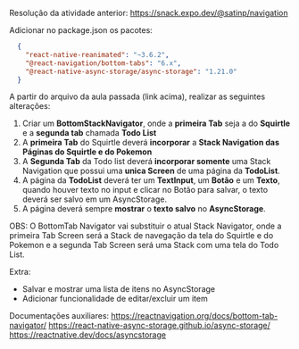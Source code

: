Resolução da atividade anterior: https://snack.expo.dev/@satinp/navigation

Adicionar no package.json os pacotes: 
```json
  {
    "react-native-reanimated": "~3.6.2",
    "@react-navigation/bottom-tabs": "6.x",
    "@react-native-async-storage/async-storage": "1.21.0"
  }
```
A partir do arquivo da aula passada (link acima), realizar as seguintes alterações:

1. Criar um **BottomStackNavigator**, onde a **primeira Tab** seja a do **Squirtle** e a **segunda tab** chamada **Todo List**
2. A **primeira Tab** do Squirtle deverá **incorporar** a **Stack Navigation das Páginas do Squirtle e do Pokemon**
3. A **Segunda Tab** da Todo list deverá **incorporar somente** uma Stack Navigation que possui uma **unica Screen** de uma página da **TodoList**.
4. A página da **TodoList** deverá ter um **TextInput**, um **Botão** e um **Texto**, quando houver texto no input e clicar no Botão para salvar, o texto deverá ser salvo em um AsyncStorage.
5. A página deverá sempre **mostrar** o **texto salvo** no **AsyncStorage**.

OBS: O BottomTab Navigator vai substituir o atual Stack Navigator, onde a primeira Tab Screen será a Stack de navegação da tela do Squirtle e do Pokemon e a segunda Tab Screen será uma Stack com uma tela do Todo List.

Extra:

- Salvar e mostrar uma lista de itens no AsyncStorage
- Adicionar funcionalidade de editar/excluir um item

Documentações auxiliares:
https://reactnavigation.org/docs/bottom-tab-navigator/
https://react-native-async-storage.github.io/async-storage/
https://reactnative.dev/docs/asyncstorage
